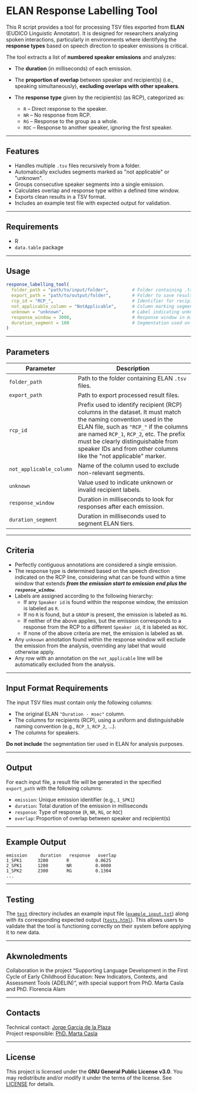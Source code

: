 # ELAN Response Labelling Tool

This R script provides a tool for processing TSV files exported from **ELAN** (EUDICO Linguistic Annotator). It is designed for researchers analyzing spoken interactions, particularly in environments where identifying the **response types** based on speech direction to speaker emissions is critical.

The tool extracts a list of **numbered speaker emissions** and analyzes:

* The **duration** (in milliseconds) of each emission.
* The **proportion of overlap** between speaker and recipient(s) (i.e., speaking simultaneously), **excluding overlaps with other speakers**.
* The **response type** given by the recipient(s) (as RCP), categorized as:

  * `R` – Direct response to the speaker.
  * `NR` – No response from RCP.
  * `RG` – Response to the group as a whole.
  * `ROC` – Response to another speaker, ignoring the first speaker.
  
---

## Features

* Handles multiple `.tsv` files recursively from a folder.
* Automatically excludes segments marked as "not applicable" or "unknown".
* Groups consecutive speaker segments into a single emission.
* Calculates overlap and response type within a defined time window.
* Exports clean results in a TSV format.
* Includes an example test file with expected output for validation.

---

## Requirements

* R
* `data.table` package

---

## Usage

```r
response_labelling_tool(
  folder_path = "path/to/input/folder",         # Folder containing .tsv ELAN files
  export_path = "path/to/output/folder",        # Folder to save results
  rcp_id = "RCP_",                              # Identifier for recipient columns
  not_applicable_column = "NotApplicable",      # Column marking segments to exclude
  unknown = "unknown",                          # Label indicating unknown response direction
  response_window = 3000,                       # Response window in milliseconds
  duration_segment = 100                        # Segmentation used on ELAN
)
```

---

## Parameters

| Parameter               | Description                                                                                                                                                                                                                                                                                                      |
| ----------------------- | ---------------------------------------------------------------------------------------------------------------------------------------------------------------------------------------------------------------------------------------------------------------------------------------------------------------- |
| `folder_path`           | Path to the folder containing ELAN `.tsv` files.                                                                                                                                                                                                                                                                 |
| `export_path`           | Path to export processed result files.                                                                                                                                                                                                                                                                           |
| `rcp_id`                | Prefix used to identify recipient (RCP) columns in the dataset. It must match the naming convention used in the ELAN file, such as `"RCP_"` if the columns are named `RCP_1`, `RCP_2`, etc. The prefix must be clearly distinguishable from speaker IDs and from other columns like the "not applicable" marker. |
| `not_applicable_column` | Name of the column used to exclude non-relevant segments.                                                                                                                                                                                                                                                        |
| `unknown`               | Value used to indicate unknown or invalid recipient labels.                                                                                                                                                                                                                                                      |
| `response_window`       | Duration in milliseconds to look for responses after each emission.                                                                                                                                                                                                                                              |
| `duration_segment`      | Duration in milliseconds used to segment ELAN tiers.                                                                                                                                                                                                                                                             |

---

## Criteria

- Perfectly contiguous annotations are considered a single emission.
- The response type is determined based on the speech direction indicated on the RCP line, considering what can be found within a time window that extends ***from the emission start to emission end plus the `response_window`***.
- Labels are assigned according to the following hierarchy:
  - If any `Speaker id` is found within the response window, the emission is labeled as `R`.
  - If no `R` is found, but a `GROUP` is present, the emission is labeled as `RG`.
  - If neither of the above applies, but the emission corresponds to a response from the RCP to a different `Speaker id`, it is labeled as `ROC`.
  - If none of the above criteria are met, the emission is labeled as `NR`.
- Any `unknown` annotation found within the response window will exclude the emission from the analysis, overriding any label that would otherwise apply.
- Any row with an annotation on the `not_applicable` line will be automatically excluded from the analysis.


---

## Input Format Requirements

The input TSV files must contain only the following columns:

* The original ELAN `"Duration - msec"` column.
* The columns for recipients (RCP), using a uniform and distinguishable naming convention (e.g., `RCP_1`, `RCP_2`, ...).
* The columns for speakers.

**Do not include** the segmentation tier used in ELAN for analysis purposes.

---

## Output

For each input file, a result file will be generated in the specified `export_path` with the following columns:

* `emission`: Unique emission identifier (e.g., `1_SPK1`)
* `duration`: Total duration of the emission in milliseconds
* `response`: Type of response (`R`, `NR`, `RG`, or `ROC`)
* `overlap`: Proportion of overlap between speaker and recipient(s)

---

## Example Output

```
emission     duration   response   overlap
1_SPK1      3200       R          0.0625
2_SPK1      1200       NR         0.0000
1_SPK2      2300       RG         0.1304
...
```

---

## Testing

The [`test`](test) directory includes an example input file ([`example_input.txt`](test/input_test/example_input.txt)) along with its corresponding expected output ([`tests.html`](test/tests.html)). This allows users to validate that the tool is functioning correctly on their system before applying it to new data.

---

## Akwnoledments

Collaboration in the project “Supporting Language Development in the First Cycle of Early Childhood Education: New Indicators, Contexts, and Assessment Tools (ADELIN)“, with special support from PhD. Marta Casla and PhD. Florencia Alam

---

## Contacts

Technical contact: [Jorge García de la Plaza](jorge.garciadelaplaza@estudiante.uam.es)  
Project responsible: [PhD. Marta Casla](marta.casla@uam.es)

---
## License

This project is licensed under the **GNU General Public License v3.0**.
You may redistribute and/or modify it under the terms of the license.
See [LICENSE](https://www.gnu.org/licenses/gpl-3.0.en.html) for details.

